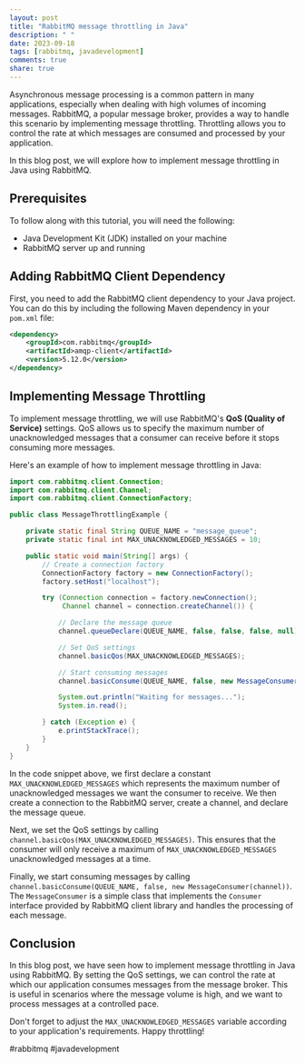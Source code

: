 ```yaml
---
layout: post
title: "RabbitMQ message throttling in Java"
description: " "
date: 2023-09-18
tags: [rabbitmq, javadevelopment]
comments: true
share: true
---
```


Asynchronous message processing is a common pattern in many applications, especially when dealing with high volumes of incoming messages. RabbitMQ, a popular message broker, provides a way to handle this scenario by implementing message throttling. Throttling allows you to control the rate at which messages are consumed and processed by your application.

In this blog post, we will explore how to implement message throttling in Java using RabbitMQ.

## Prerequisites

To follow along with this tutorial, you will need the following:

- Java Development Kit (JDK) installed on your machine
- RabbitMQ server up and running

## Adding RabbitMQ Client Dependency

First, you need to add the RabbitMQ client dependency to your Java project. You can do this by including the following Maven dependency in your `pom.xml` file:

```xml
<dependency>
    <groupId>com.rabbitmq</groupId>
    <artifactId>amqp-client</artifactId>
    <version>5.12.0</version>
</dependency>
```

## Implementing Message Throttling

To implement message throttling, we will use RabbitMQ's **QoS (Quality of Service)** settings. QoS allows us to specify the maximum number of unacknowledged messages that a consumer can receive before it stops consuming more messages.

Here's an example of how to implement message throttling in Java:

```java
import com.rabbitmq.client.Connection;
import com.rabbitmq.client.Channel;
import com.rabbitmq.client.ConnectionFactory;

public class MessageThrottlingExample {

    private static final String QUEUE_NAME = "message_queue";
    private static final int MAX_UNACKNOWLEDGED_MESSAGES = 10;

    public static void main(String[] args) {
        // Create a connection factory
        ConnectionFactory factory = new ConnectionFactory();
        factory.setHost("localhost");

        try (Connection connection = factory.newConnection();
             Channel channel = connection.createChannel()) {

            // Declare the message queue
            channel.queueDeclare(QUEUE_NAME, false, false, false, null);

            // Set QoS settings
            channel.basicQos(MAX_UNACKNOWLEDGED_MESSAGES);

            // Start consuming messages
            channel.basicConsume(QUEUE_NAME, false, new MessageConsumer(channel));

            System.out.println("Waiting for messages...");
            System.in.read();

        } catch (Exception e) {
            e.printStackTrace();
        }
    }
}
```

In the code snippet above, we first declare a constant `MAX_UNACKNOWLEDGED_MESSAGES` which represents the maximum number of unacknowledged messages we want the consumer to receive. We then create a connection to the RabbitMQ server, create a channel, and declare the message queue.

Next, we set the QoS settings by calling `channel.basicQos(MAX_UNACKNOWLEDGED_MESSAGES)`. This ensures that the consumer will only receive a maximum of `MAX_UNACKNOWLEDGED_MESSAGES` unacknowledged messages at a time.

Finally, we start consuming messages by calling `channel.basicConsume(QUEUE_NAME, false, new MessageConsumer(channel))`. The `MessageConsumer` is a simple class that implements the `Consumer` interface provided by RabbitMQ client library and handles the processing of each message.

## Conclusion

In this blog post, we have seen how to implement message throttling in Java using RabbitMQ. By setting the QoS settings, we can control the rate at which our application consumes messages from the message broker. This is useful in scenarios where the message volume is high, and we want to process messages at a controlled pace.

Don't forget to adjust the `MAX_UNACKNOWLEDGED_MESSAGES` variable according to your application's requirements. Happy throttling!

#rabbitmq #javadevelopment